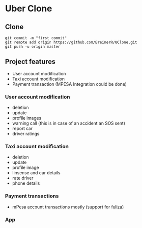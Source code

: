 # Uber Clone


## Clone

```
git commit -m "first commit"
git remote add origin https://github.com/BreimerR/UClone.git
git push -u origin master
```


## Project features
- User account modification
- Taxi account modification
- Payment transaction (MPESA Integration could be done)

### User account modification
- deletion
- update
- profile images 
- warning call (this is in case of an accident an SOS sent)
- report car
- driver ratings

### Taxi account modification 
- deletion 
- update
- profile image
- linsense and car details
- rate driver
- phone details

### Payment transactions 
- mPesa account transactions mostly (support for fuliza)


### App 
